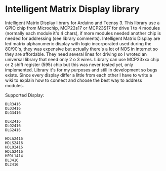 Intelligent Matrix Display library
===================================

Intelligent Matrix Display library for Arduino and Teensy 3. This library use a GPIO chip from Microchip, MCP23s17 or MCP23S17
for drive 1 to 4 modules (normally each module it's 4 chars), if more modules needed another chip is needed for addressing
(see library comments).
Intelligent Matrix Display are led matrix alphanumeric display with logic incorporated used during the 80/90's, they
was expensive but actually there's a lot of NOS in internet so they are affordable. They need several lines for driving
so I wroted an universal library that need only 2 o 3 wires.
Library can use MCP23xxx chip or 2 shift register (595) chip but this was never tested yet, only implemented.
Library it's for my purposes and still in development so bugs exists.
Since every display differ a little from each other I have to write a wiki to explain how to connect and choose
the best way to address modules.

Supported Display:

	DLR3416
	DLO3416
	DLG3416
		  
	DLR2416
	DLO2416 
	DLG2416
		  
	HDLA2416
	HDLS2416
	HDLO2416
	HDLG2416
	HPDL1414
	DL3416
	DL2416
